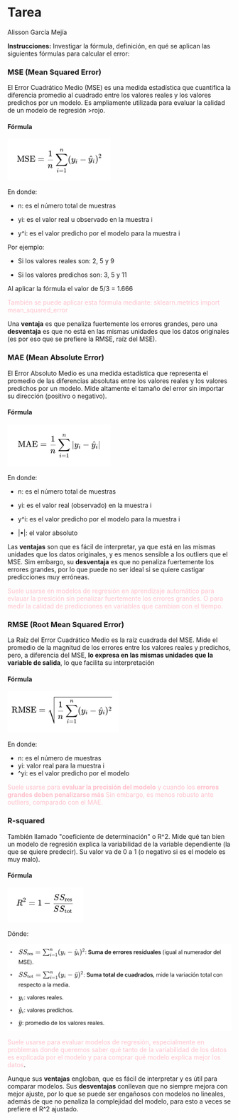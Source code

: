 # Tarea
Alisson García Mejía

**Instrucciones:** Investigar la fórmula, definición, en qué se aplican las siguientes fórmulas para calcular el error:

### MSE (Mean Squared Error)

El Error Cuadrático Medio (MSE) es una medida estadística que cuantifica la 
diferencia promedio al cuadrado entre los valores reales y los valores 
predichos por un modelo. Es ampliamente utilizada para evaluar la calidad de 
un modelo de regresión >rojo</span>.

#### Fórmula

![img.png](img.png)

En donde: 

* n: es el número total de muestras

* yi: es el valor real u observado en la muestra i 

* y^i: es el valor predicho por el modelo para la muestra i 

Por ejemplo: 

* Si los valores reales son: 2, 5 y 9 

* Si los valores predichos son: 3, 5 y 11 

Al aplicar la fórmula el valor de 5/3 = 1.666 

<span style="color: pink;">También se puede aplicar esta fórmula mediante:
sklearn.metrics import mean_squared_error</span> 

Una **ventaja** es que penaliza fuertemente los errores grandes, pero
una **desventaja** es que no está en las mismas unidades que los datos
originales (es por eso que se prefiere la RMSE, raíz del MSE). 

### MAE (Mean Absolute Error)

El Error Absoluto Medio es una medida estadística que representa el promedio de las diferencias 
absolutas entre los valores reales y los valores predichos por un modelo. 
Mide altamente el tamaño del error sin importar su dirección (positivo o negativo). 

#### Fórmula

![img_1.png](img_1.png)

En donde: 

* n: es el número total de muestras

* yi: es el valor real (observado) en la muestra i 

* y^i: es el valor predicho por el modelo para la muestra i 

* |•|: el valor absoluto 

Las **ventajas** son que es fácil de interpretar, ya que está en las mismas unidades que los datos originales, y es menos sensible a los outliers que el MSE. 
Sim embargo, su **desventaja** es que no penaliza fuertemente
los errores grandes, por lo que puede no ser ideal si se quiere castigar predicciones muy erróneas. 

<span style="color: pink;">Suele usarse en modelos de regresión en aprendizaje automático para evlauar la presición sin penalizar fuertemente
los errores grandes. O para medir la calidad de predicciones en variables que cambian
con el tiempo. 

### RMSE (Root Mean Squared Error)

La Raíz del Error Cuadrático Medio es la raíz cuadrada del MSE. Mide el promedio de la magnitud de los errores
entre los valores reales y predichos, pero, a diferencia del MSE, **lo expresa en las mismas
unidades que la variable de salida**, lo que facilita su interpretación

#### Fórmula

![img_2.png](img_2.png)

En donde: 
* n: es el número de muestras
* yi: valor real para la muestra i 
* ^yi: es el valor predicho por el modelo

<span style="color: pink;">Suele usarse para **evaluar la precisión del modelo** y cuando los **errores grandes deben penalizarse más** 
Sin embargo, es menos robusto ante outliers, comparado con el MAE. 

### R-squared

También llamado "coeficiente de determinación" o R^2. Mide qué tan bien un modelo de regresión explica la 
variabilidad de la variable dependiente (la que se quiere predecir).
Su valor va de 0 a 1 (o negativo si es el modelo es muy malo). 

#### Fórmula 
![img_3.png](img_3.png)

Dónde: 

![img_4.png](img_4.png)

<span style="color: pink;"> Suele usarse para evaluar modelos de regresión, especialmente en problemas donde queremos saber
qué tanto de la variabilidad de los datos es explicada por el modelo y para comprar qué modelo explica mejor los datos</span>.

Aunque sus **ventajas** engloban, que es fácil de interpretar y es útil para comparar modelos. Sus **desventajas** conllevan que no 
siempre mejora con mejor ajuste, por lo que se puede ser engañosos con modelos no lineales, además de que no penaliza la
complejidad del modelo, para esto a veces se prefiere el R^2 ajustado. 
